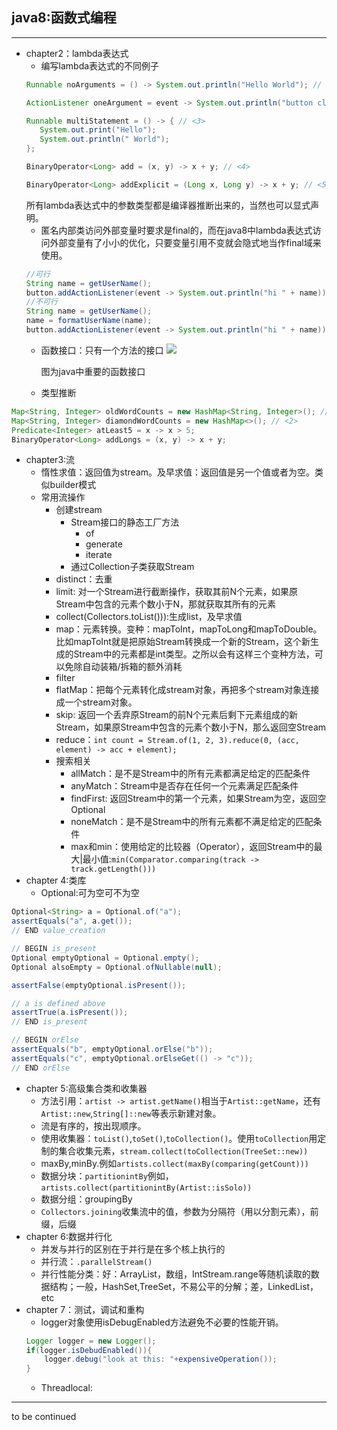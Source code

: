 ## java8:函数式编程
---

* chapter2：lambda表达式
    * 编写lambda表达式的不同例子
     ```java
     Runnable noArguments = () -> System.out.println("Hello World"); // <1>

     ActionListener oneArgument = event -> System.out.println("button clicked"); // <2>

     Runnable multiStatement = () -> { // <3>
        System.out.print("Hello");
        System.out.println(" World");
     };

     BinaryOperator<Long> add = (x, y) -> x + y; // <4>

     BinaryOperator<Long> addExplicit = (Long x, Long y) -> x + y; // <5>
     ```
     所有lambda表达式中的参数类型都是编译器推断出来的，当然也可以显式声明。
    * 匿名内部类访问外部变量时要求是final的，而在java8中lambda表达式访问外部变量有了小小的优化，只要变量引用不变就会隐式地当作final域来使用。
    ```java
    //可行
    String name = getUserName();
    button.addActionListener(event -> System.out.println("hi " + name));
    //不可行
    String name = getUserName();
    name = formatUserName(name);
    button.addActionListener(event -> System.out.println("hi " + name));
    ```
    * 函数接口：只有一个方法的接口
    ![](https://github.com/bboylin/MyNotebook/raw/master/part3/java/2016-10-31_220136.png)

        图为java中重要的函数接口
    * 类型推断
```java
Map<String, Integer> oldWordCounts = new HashMap<String, Integer>(); // <1>
Map<String, Integer> diamondWordCounts = new HashMap<>(); // <2>
Predicate<Integer> atLeast5 = x -> x > 5;
BinaryOperator<Long> addLongs = (x, y) -> x + y;
```

* chapter3:流
    * 惰性求值：返回值为stream。及早求值：返回值是另一个值或者为空。类似builder模式
    * 常用流操作
        * 创建stream
            * Stream接口的静态工厂方法
                * of
                * generate
                * iterate
            * 通过Collection子类获取Stream
        * distinct：去重
        * limit: 对一个Stream进行截断操作，获取其前N个元素，如果原Stream中包含的元素个数小于N，那就获取其所有的元素
        * collect(Collectors.toList())):生成list，及早求值
        * map：元素转换。变种：mapToInt，mapToLong和mapToDouble。比如mapToInt就是把原始Stream转换成一个新的Stream，这个新生成的Stream中的元素都是int类型。之所以会有这样三个变种方法，可以免除自动装箱/拆箱的额外消耗
        * filter
        * flatMap：把每个元素转化成stream对象，再把多个stream对象连接成一个stream对象。
        * skip: 返回一个丢弃原Stream的前N个元素后剩下元素组成的新Stream，如果原Stream中包含的元素个数小于N，那么返回空Stream
        * reduce：```int count = Stream.of(1, 2, 3).reduce(0, (acc, element) -> acc + element);```
        * 搜索相关
            * allMatch：是不是Stream中的所有元素都满足给定的匹配条件
            * anyMatch：Stream中是否存在任何一个元素满足匹配条件
            * findFirst: 返回Stream中的第一个元素，如果Stream为空，返回空Optional
            * noneMatch：是不是Stream中的所有元素都不满足给定的匹配条件
            * max和min：使用给定的比较器（Operator），返回Stream中的最大|最小值:`min(Comparator.comparing(track -> track.getLength()))`
* chapter 4:类库
    * Optional:可为空可不为空
```java
Optional<String> a = Optional.of("a");
assertEquals("a", a.get());
// END value_creation

// BEGIN is_present
Optional emptyOptional = Optional.empty();
Optional alsoEmpty = Optional.ofNullable(null);

assertFalse(emptyOptional.isPresent());

// a is defined above
assertTrue(a.isPresent());
// END is_present

// BEGIN orElse
assertEquals("b", emptyOptional.orElse("b"));
assertEquals("c", emptyOptional.orElseGet(() -> "c"));
// END orElse
```

* chapter 5:高级集合类和收集器
    * 方法引用：`artist -> artist.getName()`相当于`Artist::getName`，还有`Artist::new`,`String[]::new`等表示新建对象。
    * 流是有序的，按出现顺序。
    * 使用收集器：`toList()`,`toSet()`,`toCollection()`。使用`toCollection`用定制的集合收集元素，`stream.collect(toCollection(TreeSet::new))`
    * maxBy,minBy.例如`artists.collect(maxBy(comparing(getCount)))`
    * 数据分块：`partitionintBy`例如，`artists.collect(partitionintBy(Artist::isSolo))`
    * 数据分组：groupingBy
    * `Collectors.joining`收集流中的值，参数为分隔符（用以分割元素），前缀，后缀
* chapter 6:数据并行化
    * 并发与并行的区别在于并行是在多个核上执行的
    * 并行流：`.parallelStream()`
    * 并行性能分类：好：ArrayList，数组，IntStream.range等随机读取的数据结构；一般，HashSet,TreeSet，不易公平的分解；差，LinkedList，etc
* chapter 7：测试，调试和重构
    * logger对象使用isDebugEnabled方法避免不必要的性能开销。
    ```java
    Logger logger = new Logger();
    if(logger.isDebudEnabled()){
        logger.debug("look at this: "+expensiveOperation());
    }
    ```
    * Threadlocal:

---
to be continued
